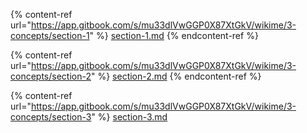 <!--
[ file: README.md ] =======================================================================

[ description     ] -----------------------------------------------------------------------

	this .md file contains sections for each concept.

[ explanation     ] -----------------------------------------------------------------------

	the purpose of this .md file is to provide an overview of concepts studied in network security.
-->

<!--section-1-->
{% content-ref url="https://app.gitbook.com/s/mu33dlVwGGP0X87XtGkV/wikime/3-concepts/section-1" %}
[section-1.md](WIKIME/3-concepts/section-1.md)
{% endcontent-ref %}

<!--section-2-->
{% content-ref url="https://app.gitbook.com/s/mu33dlVwGGP0X87XtGkV/wikime/3-concepts/section-2" %}
[section-2.md](WIKIME/3-concepts/section-2.md)
{% endcontent-ref %}

<!--section-3-->
{% content-ref url="https://app.gitbook.com/s/mu33dlVwGGP0X87XtGkV/wikime/3-concepts/section-3" %}
[section-3.md](WIKIME/3-concepts/section-3.md)
